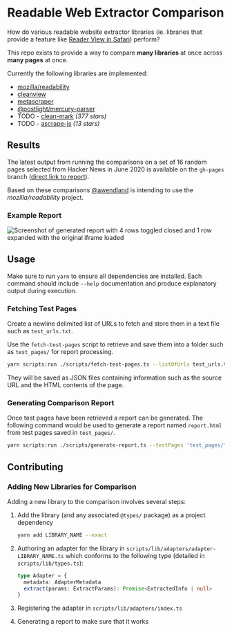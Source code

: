 # Readable Web Extractor Comparison

How do various readable website extractor libraries (ie. libraries that provide a feature like [Reader View in Safari](https://support.apple.com/guide/iphone/hide-ads-and-distractions-iphdc30e3b86/ios)) perform?

This repo exists to provide a way to compare **many libraries** at once across **many pages** at once.

Currently the following libraries are implemented:

- [mozilla/readability](https://github.com/mozilla/readability)
- [cleanview](https://github.com/mozilla/readability)
- [metascraper](https://github.com/microlinkhq/metascraper)
- [@postlight/mercury-parser](https://github.com/postlight/mercury-parser)
- TODO - [clean-mark](https://github.com/croqaz/clean-mark) _(377 stars)_
- TODO - [ascrape-js](https://github.com/Mitica/ascrape-js) _(13 stars)_

## Results

The latest output from running the comparisons on a set of 16 random pages selected from Hacker News in June 2020 is available on the `gh-pages` branch ([direct link to report](https://awendland.github.io/readable-web-extractor-comparison/report.html)).

Based on these comparisons [@awendland](https://github.com/awendland) is intending to use the _mozilla/readability_ project.

### Example Report

![Screenshot of generated report with 4 rows toggled closed and 1 row expanded with the original iframe loaded](https://user-images.githubusercontent.com/1152104/84835477-8e20a900-afe8-11ea-84a3-75e81bf7047c.png)

## Usage

Make sure to run `yarn` to ensure all dependencies are installed. Each command should include `--help` documentation and produce explanatory output during execution.

### Fetching Test Pages

Create a newline delimited list of URLs to fetch and store them in a text file such as `test_urls.txt`.

Use the `fetch-test-pages` script to retrieve and save them into a folder such as `test_pages/` for report processing.

```sh
yarn scripts:run ./scripts/fetch-test-pages.ts --listOfUrls test_urls.txt --outDir test_pages/ --parallelism 30
```

They will be saved as JSON files containing information such as the source URL and the HTML contents of the page.

### Generating Comparison Report

Once test pages have been retrieved a report can be generated. The following command would be used to generate a report named `report.html` from test pages saved in `test_pages/`.

```sh
yarn scripts:run ./scripts/generate-report.ts --testPages 'test_pages/*.json' --reportFile report.html
```

## Contributing

### Adding New Libraries for Comparison

Adding a new library to the comparison involves several steps:

1. Add the library (and any associated `@types/` package) as a project dependency

   ```sh
   yarn add LIBRARY_NAME --exact
   ```

2. Authoring an adapter for the library in `scripts/lib/adapters/adapter-LIBRARY_NAME.ts` which conforms to the following type (detailed in `scripts/lib/types.ts`):

   ```ts
   type Adapter = {
     metadata: AdapterMetadata
     extract(params: ExtractParams): Promise<ExtractedInfo | null>
   }
   ```

3. Registering the adapter in `scripts/lib/adapters/index.ts`

4. Generating a report to make sure that it works
